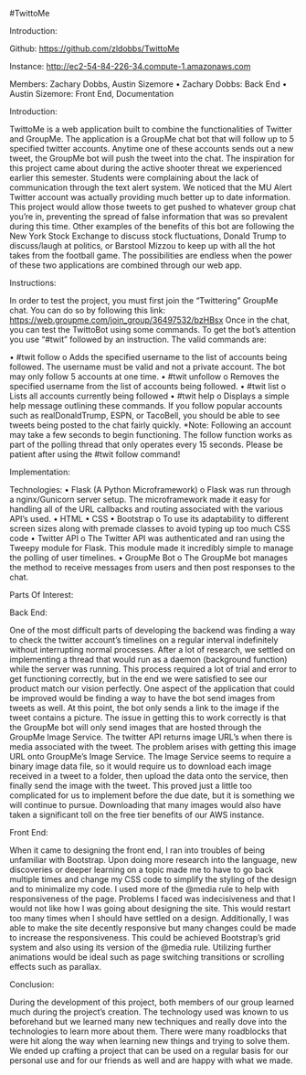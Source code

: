 #TwittoMe

Introduction:

Github: https://github.com/zldobbs/TwittoMe

Instance: http://ec2-54-84-226-34.compute-1.amazonaws.com

Members: Zachary Dobbs, Austin Sizemore
•	Zachary Dobbs: Back End
•	Austin Sizemore: Front End, Documentation

Introduction:
 
  TwittoMe is a web application built to combine the functionalities of Twitter and GroupMe. The application is a GroupMe chat bot that will follow up to 5 specified twitter accounts. Anytime one of these accounts sends out a new tweet, the GroupMe bot will push the tweet into the chat. 
  The inspiration for this project came about during the active shooter threat we experienced earlier this semester. Students were complaining about the lack of communication through the text alert system. We noticed that the MU Alert Twitter account was actually providing much better up to date information. This project would allow those tweets to get pushed to whatever group chat you’re in, preventing the spread of false information that was so prevalent during this time. 
  Other examples of the benefits of this bot are following the New York Stock Exchange to discuss stock fluctuations, Donald Trump to discuss/laugh at politics, or Barstool Mizzou to keep up with all the hot takes from the football game. The possibilities are endless when the power of these two applications are combined through our web app. 




Instructions:

  In order to test the project, you must first join the “Twittering” GroupMe chat. You can do so by following this link: https://web.groupme.com/join_group/36497532/bzHBsx
Once in the chat, you can test the TwittoBot using some commands. To get the bot’s attention you use “#twit” followed by an instruction. The valid commands are:

•	#twit follow <username>
  o	Adds the specified username to the list of accounts being followed. The username must be valid and not a private account. The bot may only follow 5 accounts at one time. 
•	#twit unfollow <username>
  o	Removes the specified username from the list of accounts being followed.
•	#twit list
  o	Lists all accounts currently being followed
•	#twit help
  o	Displays a simple help message outlining these commands. 
If you follow popular accounts such as realDonaldTrump, ESPN, or TacoBell, you should be able to see tweets being posted to the chat fairly quickly. 
*Note: Following an account may take a few seconds to begin functioning. The follow function works as part of the polling thread that only operates every 15 seconds. Please be patient after using the #twit follow command!

Implementation:

Technologies:
•	Flask (A Python Microframework)
  o	Flask was run through a nginx/Gunicorn server setup. The microframework made it easy for handling all of the URL callbacks and  routing associated with the various API’s used. 
•	HTML
•	CSS
•	Bootstrap
  o	To use its adaptability to different screen sizes along with premade classes to avoid typing up too much CSS code
•	Twitter API
  o	The Twitter API was authenticated and ran using the Tweepy module for Flask. This module made it incredibly simple to manage the polling of user timelines. 
•	GroupMe Bot
  o	The GroupMe bot manages the method to receive messages from users and then post responses to the chat. 

Parts Of Interest:

Back End:

  One of the most difficult parts of developing the backend was finding a way to check the twitter account’s timelines on a regular interval indefinitely without interrupting normal processes. After a lot of research, we settled on implementing a thread that would run as a daemon (background function) while the server was running. This process required a lot of trial and error to get functioning correctly, but in the end we were satisfied to see our product match our vision perfectly. 
  One aspect of the application that could be improved would be finding a way to have the bot send images from tweets as well. At this point, the bot only sends a link to the image if the tweet contains a picture. The issue in getting this to work correctly is that the GroupMe bot will only send images that are hosted through the GroupMe Image Service. The twitter API returns image URL’s when there is media associated with the tweet. The problem arises with getting this image URL onto GroupMe’s Image Service. The Image Service seems to require a binary image data file, so it would require us to download each image received in a tweet to a folder, then upload the data onto the service, then finally send the image with the tweet. This proved just a little too complicated for us to implement before the due date, but it is something we will continue to pursue. Downloading that many images would also have taken a significant toll on the free tier benefits of our AWS instance. 

Front End:

  When it came to designing the front end, I ran into troubles of being unfamiliar with Bootstrap. Upon doing more research into the language, new discoveries or deeper learning on a topic made me to have to go back multiple times and change my CSS code to simplify the styling of the design and to minimalize my code. I used more of the @media rule to help with responsiveness of the page. 
  Problems I faced was indecisiveness and that I would not like how I was going about designing the site. This would restart too many times when I should have settled on a design. Additionally, I was able to make the site decently responsive but many changes could be made to increase the responsiveness. This could be achieved Bootstrap’s grid system and also using its version of the @media rule. Utilizing further animations would be ideal such as page switching transitions or scrolling effects such as parallax.

Conclusion:

  During the development of this project, both members of our group learned much during the project’s creation. The technology used was known to us beforehand but we learned many new techniques and really dove into the technologies to learn more about them. There were many roadblocks that were hit along the way when learning new things and trying to solve them. We ended up crafting a project that can be used on a regular basis for our personal use and for our friends as well and are happy with what we made.
